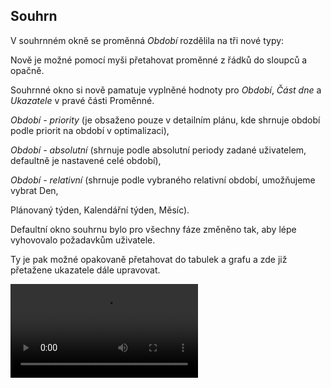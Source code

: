 ﻿---
categories: [fenix]
layout: fenix
---
## Souhrn
V souhrnném okně se proměnná  <i>Období</i> rozdělila na tři nové typy:
<p>Nově je možné pomocí myši přetahovat proměnné z řádků do sloupců a opačně.</p>
<p>Souhrnné okno si nově pamatuje vyplněné hodnoty pro <i>Období</i>, <i>Část dne</i> a <i>Ukazatele</i> v pravé části Proměnné.</p>
<p><i>Období - priority</i> (je obsaženo pouze v detailním plánu, kde shrnuje období podle priorit na období v optimalizaci),</p>
<p><i>Období - absolutní</i> (shrnuje podle absolutní periody zadané uživatelem, defaultně je nastavené celé období),</p>
<p><i>Období - relativní</i> (shrnuje podle vybraného relativní období, umožňujeme vybrat Den,</p>
<p>Plánovaný týden, Kalendářní týden, Měsíc).</p>
<p>Defaultní okno souhrnu bylo pro všechny fáze změněno tak, aby lépe vyhovovalo požadavkům uživatele.</p>
<p>Ty je pak možné opakovaně přetahovat do tabulek a grafu a zde již přetažene ukazatele dále upravovat.</p>
<video src="{{site.url}}/data/summary.mp4" type="video/mp4" controls></video>
